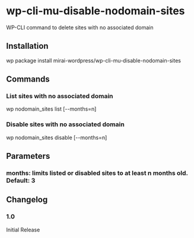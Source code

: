 # wp-cli-mu-disable-nodomain-sites

WP-CLI command to delete sites with no associated domain

## Installation
wp package install mirai-wordpress/wp-cli-mu-disable-nodomain-sites

## Commands

### List sites with no associated domain
wp nodomain_sites list [--months=n]

### Disable sites with no associated domain
wp nodomain_sites disable [--months=n]

## Parameters
### months: limits listed or disabled sites to at least n months old. Default: 3


## Changelog

### 1.0
Initial Release


